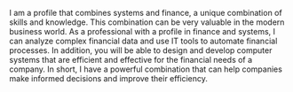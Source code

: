 I am a profile that combines systems and finance, a unique combination of skills and knowledge. This combination can be very valuable in the modern business world. As a professional with a profile in finance and systems, I can analyze complex financial data and use IT tools to automate financial processes. In addition, you will be able to design and develop computer systems that are efficient and effective for the financial needs of a company. In short, I have a powerful combination that can help companies make informed decisions and improve their efficiency.

<!---
Noobuyer/Noobuyer is a ✨ special ✨ repository because its `README.md` (this file) appears on your GitHub profile.
You can click the Preview link to take a look at your changes.
--->

